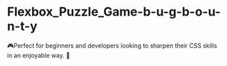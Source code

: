 # Flexbox_Puzzle_Game-b-u-g-b-o-u-n-t-y
🎮Perfect for beginners and developers looking to sharpen their CSS skills in an enjoyable way. 🚀
